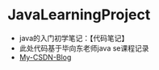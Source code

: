 # JavaLearningProject
- java的入门初学笔记：【代码笔记】
- 此处代码基于毕向东老师java se课程记录
- [My-CSDN-Blog](http://blog.csdn.net/godevelop)
